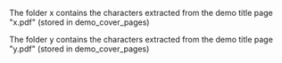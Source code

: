 The folder x contains the characters extracted from the demo title page "x.pdf" (stored in demo_cover_pages)

The folder y contains the characters extracted from the demo title page "y.pdf" (stored in demo_cover_pages)
